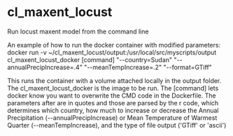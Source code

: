 # cl_maxent_locust
Run locust maxent model from the command line

An example of how to run the docker container with modified parameters:
docker run -v ~/cl_maxent_locust/output:/usr/local/src/myscripts/output  cl_maxent_locust_docker [command] "--country=Sudan" "--annualPrecipIncrease=.4" "--meanTempIncrease=.2"  "--format=GTiff"

This runs the container with a volume attached locally in the output folder. 
The cl_maxent_locust_docker is the image to be run.
The [command] lets docker know you want to overwrite the CMD code in the Dockerfile.
The parameters after are in quotes and those are parsed by the r code, which determines which country, how much to increase or decrease the Annual Precipitation (--annualPrecipIncrease) or Mean Temperature of Warmest Quarter (--meanTempIncrease), and the type of file output ('GTiff' or 'ascii')
